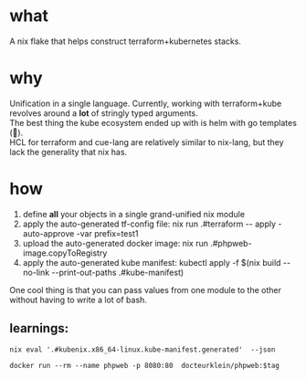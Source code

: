 
# what

A nix flake that helps construct terraform+kubernetes stacks.

# why

Unification in a single language. Currently, working with terraform+kube revolves around a **lot** of stringly typed arguments.  
The best thing the kube ecosystem ended up with is helm with go templates (:facepalm:).  
HCL for terraform and cue-lang are relatively similar to nix-lang, but they lack the generality that nix has.

# how

1. define **all** your objects in a single grand-unified nix module
2. apply the auto-generated tf-config file:
    nix run .#terraform -- apply -auto-approve -var prefix=test1
3. upload the auto-generated docker image:
    nix run .#phpweb-image.copyToRegistry
4. apply the auto-generated kube manifest:
    kubectl apply -f $(nix build --no-link --print-out-paths .#kube-manifest)

One cool thing is that you can pass values from one module to the other without having to write a lot of bash.

## learnings:

    nix eval '.#kubenix.x86_64-linux.kube-manifest.generated'  --json

    docker run --rm --name phpweb -p 8080:80  docteurklein/phpweb:$tag
